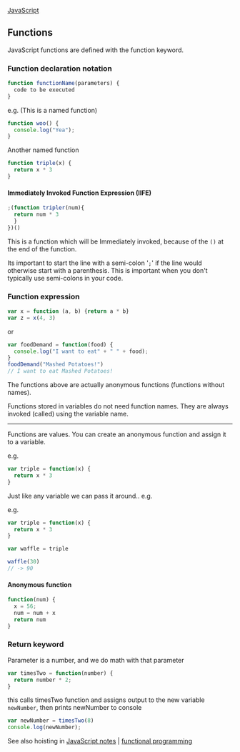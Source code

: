 [JavaScript](notes.md)

## Functions

JavaScript functions are defined with the function keyword.

### Function declaration notation
```javascript
function functionName(parameters) {
  code to be executed
}
```
e.g. (This is a named function)
```javascript
function woo() {
  console.log("Yea");
}
```

Another named function
```javascript
function triple(x) {
  return x * 3
}
```

#### Immediately Invoked Function Expression (IIFE)
```javascript
;(function tripler(num){
  return num * 3
  }
})()
```
This is a function which will be Immediately invoked, because of the `()` at the end of the function.

Its important to start the line with a semi-colon '`;`' if the line would otherwise start with a parenthesis. This is important when you don't typically use semi-colons in your code.

### Function expression
```javascript
var x = function (a, b) {return a * b}
var z = x(4, 3)
```
or
```javascript
var foodDemand = function(food) {
  console.log("I want to eat" + " " + food);
}
foodDemand("Mashed Potatoes!")
// I want to eat Mashed Potatoes!
```

The functions above are actually anonymous functions (functions without names).

Functions stored in variables do not need function names. They are always invoked (called) using the variable name.

---

Functions are values. You can create an anonymous function and assign it to a variable.

e.g.
```javascript
var triple = function(x) {
  return x * 3
}
```
Just like any variable we can pass it around.. e.g.

e.g.
```javascript
var triple = function(x) {
  return x * 3
}

var waffle = triple

waffle(30)
// -> 90
```

#### Anonymous function
```javascript
function(num) {
  x = 56;
  num = num + x
  return num
}
```

### Return keyword
Parameter is a number, and we do math with that parameter
```javascript
var timesTwo = function(number) {
  return number * 2;
}
```
this calls timesTwo function and assigns output to the new variable `newNumber`, then prints newNumber to console
```javascript
var newNumber = timesTwo(8)
console.log(newNumber);
```

See also hoisting in [JavaScript notes](notes.md) | [functional programming](../functional.md)
